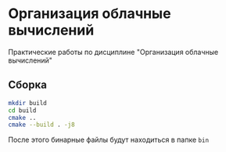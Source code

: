 # Организация облачные вычислений

Практические работы по дисциплине "Организация облачные вычислений"

## Сборка

```bash
mkdir build
cd build
cmake ..
cmake --build . -j8
```

После этого бинарные файлы будут находиться в папке `bin`

